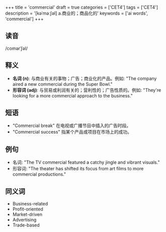 +++
title = 'commercial'
draft = true
categories = ['CET4']
tags = ['CET4']
description = '[kəˈməː∫əl] a.商业的；商品化的'
keywords = ['ai words', 'commercial']
+++

## 读音
/comərˈʃəl/

## 释义
- **名词 (n)**: 与商业有关的事物；广告；商业化的产品。例如: "The company aired a new commercial during the Super Bowl."
- **形容词 (adj)**: 与贸易或利润有关的；营利性的；广告性质的。例如: "They're looking for a more commercial approach to the business."

## 短语
- "Commercial break" 在电视或广播节目中插入的广告时段。
- "Commercial success" 指某个产品或项目在市场上的成功。

## 例句
- 名词: "The TV commercial featured a catchy jingle and vibrant visuals."
- 形容词: "The theater has shifted its focus from art films to more commercial productions."

## 同义词
- Business-related
- Profit-oriented
- Market-driven
- Advertising
- Trade-based

